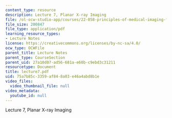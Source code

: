 ```yaml
---
content_type: resource
description: Lecture 7, Planar X-ray Imaging
file: /ol-ocw-studio-app/courses/22-058-principles-of-medical-imaging-fall-2002/75a7b85c3359af848a03e46a4abd8b1e_lecture7.pdf
file_size: 200847
file_type: application/pdf
learning_resource_types:
- Lecture Notes
license: https://creativecommons.org/licenses/by-nc-sa/4.0/
ocw_type: OCWFile
parent_title: Lecture Notes
parent_type: CourseSection
parent_uid: 27a10d07-ad56-681a-e60b-c9ebd3c31211
resourcetype: Document
title: lecture7.pdf
uid: 75a7b85c-3359-af84-8a03-e46a4abd8b1e
video_files:
  video_thumbnail_file: null
video_metadata:
  youtube_id: null
---
```

Lecture 7, Planar X-ray Imaging